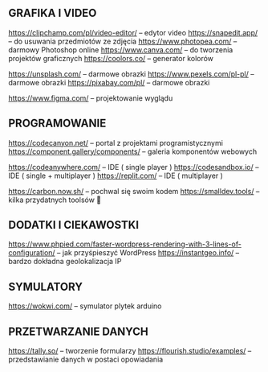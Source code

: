## GRAFIKA I VIDEO
https://clipchamp.com/pl/video-editor/ – edytor video
https://snapedit.app/ – do usuwania przedmiotów ze zdjęcia
https://www.photopea.com/ – darmowy Photoshop online
https://www.canva.com/ – do tworzenia projektów graficznych
https://coolors.co/ – generator kolorów

https://unsplash.com/ – darmowe obrazki
https://www.pexels.com/pl-pl/ – darmowe obrazki
https://pixabay.com/pl/ – darmowe obrazki

https://www.figma.com/ – projektowanie wyglądu

 
## PROGRAMOWANIE
https://codecanyon.net/ – portal z projektami programistycznymi
https://component.gallery/components/ – galeria komponentów webowych

https://codeanywhere.com/ – IDE ( single player )
https://codesandbox.io/  – IDE ( single + multiplayer )
https://replit.com/ – IDE ( multiplayer )

https://carbon.now.sh/ – pochwal się swoim kodem
https://smalldev.tools/ – kilka przydatnych toolsów 🙂

 
## DODATKI I CIEKAWOSTKI
https://www.phpied.com/faster-wordpress-rendering-with-3-lines-of-configuration/ – jak przyśpieszyć WordPress
https://instantgeo.info/ – bardzo dokładna geolokalizacja IP

 
## SYMULATORY
https://wokwi.com/ – symulator plytek arduino

 
## PRZETWARZANIE DANYCH
https://tally.so/ – tworzenie formularzy
https://flourish.studio/examples/ – przedstawianie danych w postaci opowiadania